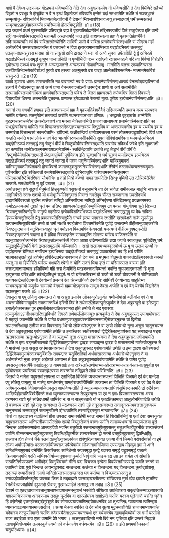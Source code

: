 

  
यज्ञो वै देवेभ्य उदक्रामन्न वोऽहमन्नं भविष्यामीति नेति देवा अब्रुवन्ननन्नमेव नो भविष्यसीति तं देवा विमेथिरे सहैभ्यो विहृतो न प्रबभूव ते होचुर्देवा न वै न इत्थं विहृतोऽलं भविष्यति हन्तेमं यज्ञं सम्भरामेति तथेति तं सञ्जभ्रुस्तं सम्भृत्योचु- रश्विनाविमं भिषज्यतमित्यश्विनौ वै देवानां भिषजावश्विनावध्वर्यू तस्मादध्वर्यू घर्मं सम्भरतस्तं सम्भृत्याऽऽहतुर्ब्रह्मन्प्रवर्ग्येण प्रचरिष्यामो होतरभिष्टुहीति ॥1॥ (18)  
ब्रह्म जज्ञानं प्रथमं पुरस्तादिति प्रतिपद्यते ब्रह्म वै बृहस्पतिर्ब्रह्मणैवैनं तद्भिषज्यतीयं पित्रे राष्ट्र्येत्यग्र इति वाग्वै राष्ट्री वाचमेवास्मिंस्तद्दधाति महान्मही अस्तभायद्वि जात इति ब्राह्मणस्पत्या ब्रह्म वै बृहस्पतिर्ब्रह्मणैवैनं तद्भिषज्यत्यभि त्यं देवं सवितारमोण्योरिति सावित्री प्राणो वै सविता प्राणमेवास्मिंस्तद्दधाति सं सीदस्व महाँ असीत्येवैनं समसादयन्नञ्जन्ति यं प्रथयन्तो न विप्रा इत्यज्यमानायाभिरूपा यद्यज्ञेऽभिरूपं तत्समृद्धं पतङ्गमक्तमसुरस्य मायया यो नः सनुत्यो अभि दासदग्ने भवा नो अग्ने सुमना उपेताविति द्वे द्वे अभिरूपे यद्यज्ञेऽभिरूपं तत्समृद्धं कृणुष्व पाजः प्रसितिं न पृथ्वीमिति पञ्च राक्षोघ्न्यो रक्षसामपहत्यै परि त्वा गिर्वणो गिरोऽधि द्वयोरधदा उक्थ्यं वचः शुक्रं ते अन्यद्यजतन्ते अन्यदपश्यं गोपामनिपद्य- मानमिति चतस्र एकपातिन्यस्ता एकविंशतिर्भवन्त्येकविंशोऽयं पुरुषो दश हस्त्या अङ्गुलयो दश पाद्या आत्मैकविंशस्तमिम- मात्मानमेकविंशं संस्कुरुते ॥2॥ (19)  
स्रक्वे द्रप्सस्य धमतः समस्वरन्निति नव पावमान्यो नव वै प्राणाः प्राणानेवास्मिंस्तद्दधात्ययं वेनश्चोदयत्पृश्निगर्भा इत्ययं वै वेनोऽस्माद्वा ऊर्ध्वा अन्ये प्राणा वेनन्त्यवाञ्चोऽन्ये तस्माद्वेनः प्राणो वा अयं सन्नाभेरिति तस्मान्नाभिस्तन्नाभेर्नाभित्वं प्राणमेवास्मिंस्तद्दधाति पवित्रं ते विततं ब्रह्मणस्पते तपोष्ववित्रं विततं दिवस्पदे वियत्पवित्रं धिषणा अतन्वतेति पूतवन्तः प्राणास्त इमेऽवाञ्चो रेतस्यो मूत्र्यः पुरीष्य इत्येतानेवास्मिंस्तद्दधाति ॥3॥ (20)  
गणानां त्वा गणपतिं हवामह इति ब्राह्मणस्पत्यं ब्रह्म वै बृहस्पतिर्ब्रह्मणैवैनं तद्भिषज्यति प्रथश्च यस्य सप्रथश्च नामेति घर्मतन्वः सतनुमेवैनं तत्सरूपं करोति रथन्तरमाजभारा वसिष्ठः । भरद्वाजो बृहदाचक्रे अग्नेरिति बृहद्रथन्तरवन्तमेवैनं तत्करोत्यपश्यं त्वा मनसा चेकितानमिति प्रजावान्प्राजापत्यः प्रजामेवास्मिंस्तद्दधाति का राधद्धोत्राश्विना वामिति नव विच्छन्दसस्तदेतद्यज्ञस्यान्तस्त्यं विक्षुद्रमिव वा अन्तस्त्यमणीय इव च स्थवीय इव च तस्मादेता विच्छन्दसो भवन्त्येताभि- र्हाश्विनोः कक्षीवान्प्रियं धामोपागच्छत्स परमं लोकमजयदुपाश्विनोः प्रियं धाम गच्छति जयति परमं लोकं य एवं वेदा भात्यग्निरुषसामनीकमिति सूक्तं पीपिवांसमश्विना घर्ममच्छेत्यभिरूपं यद्यज्ञेभिऽरूपं तत्समृद्धं तदु त्रैष्टुभं वीर्यं वै त्रिष्टुब्वीर्यमेवास्मिंस्तद्दधाति ग्रावाणेव तदिदर्थं जरेथे इति सूक्तमक्षी इव कर्णाविव नासेवेत्यङ्गसमाख्याऽयमेवास्मिं- स्तदिन्द्रियाणि दधाति तदु त्रैष्टुभं वीर्यं वीर्यं वै त्रिष्टुब्वीर्यमेवास्मिन्तद्दधाती ळेद्यावापृथिवी पूर्वचित्तय इति सूक्तमग्निं घर्मं सुरुचं यामन्निष्टय इत्यभिरूपं यद्यज्ञेऽभिरूपं तत्समृद्धं तदु जागतं जागता वै पशवः पशूनेवास्मिंस्तद्दधाति याभिरमुमावतं याभिरमुमावतमित्येतावतो होत्राश्विनौ कामान्ददृशतुस्तानेवास्मिंस्तद्दधाति तैरेवैनं तत्समर्धयत्यरूरुचदुषसः पृश्निरग्रिय इति रुचितवती रुचमेवास्मिंस्तद्दधाति द्युभिरक्तुभिः परिपातमस्मानित्युत्तमया परिदधात्यरिष्टेभिरश्विना सौभगेभिः ॥ तन्नो मित्रो वरुणो मामहन्तामदितिः सिन्धुः पृथिवी उत द्यौरित्येतैरेवैनं तत्कामैः समर्धयतीति नु पूर्वं पटलम् ॥4॥ (21)  
अथोत्तरमुप ह्वये सुदुघां धेनुमेतां हिङ्कृण्वती वसुपत्नी वसूनामभि त्वा देव सवितः समीवत्सन्न मातृभिः सवत्स इव मातृभिर्यस्ते स्तनः शशयो यो मयोभूर्गौरमीमेदनुवत्सं मिषन्तं नमसेदुप सीदत सञ्जानाना उपसीदन्नभि द्वादशभिर्विवस्वतो दुहन्ति सप्तैकां समिद्धो अग्निरश्विना समिद्धो अग्निर्वृषणा रतिर्दिवस्तदु प्रयक्षतममस्य कर्माऽऽत्मन्वन्नभो दुह्यते घृतं पय उत्तिष्ठ ब्रह्मणस्पतेऽधुक्षत्पिप्युषीमिषमुप द्रव पयसा गोधुगोषमा सुते सिञ्चत श्रियमानूनमश्विनोरृषिः समुत्ये महतीरप इत्येकविंशतिरभिरूपा यद्यज्ञेऽभिरूपं तत्समृद्धमुदु ष्य देवः सविता हिरण्ययेत्यनूत्तिष्ठति प्रैतु ब्रह्मणस्पतिरित्यनुप्रैति गन्धर्व इत्था पदमस्य रक्षतीति खरमवेक्षते नाके सुपर्णमुप यत्पतन्तमित्युपविशति तप्तो वां घर्मो नक्षति स्वहोतोभा पिबतमश्विनेति पूर्वाह्णे यजत्यग्ने वीहीत्यनुवषट्करोति स्विष्टकृद्भाजनं यदुस्रियास्वाहुतं घृतं पयोऽस्य पिबतमश्विनेत्यपराह्णे यजत्यग्ने वीहीत्यनुवषट्करोति स्विष्टकृद्भाजनं त्रयाणां ह वै हविषां स्विष्टकृतेन समवद्यन्ति सोमस्य घर्मस्य वाजिनस्येति स यदनुवषट्करोत्यग्नेरेव स्विष्टकृतोऽनन्तरित्यै विश्वा आशा दक्षिणसादिति ब्रह्मा जपति स्वाहाकृतः शुचिर्देवेषु घर्मः समुद्रादूर्मिमुदियर्ति वेनो द्रप्सस्समुद्रमभि यज्जिगाति । सखे सखायमभ्याववृत्स्वोर्ध्व ऊ षु ण ऊतय ऊर्ध्वो नः पाह्यंहसस्तं घेमित्था नमस्विन इत्यभिरूपा यद्यज्ञेऽभिरूपं तत्समृद्धं पावकशोच्चे तव हि क्षयं परीति भक्षमाकाङ्क्षते हुतं हविर्मधु हविरिन्द्रतमेऽग्नावश्याम ते देव घर्म ॥ मधुमतः पितुमतो वाजवतोऽङ्गिरस्वतो नमस्ते अस्तु मा मा हिंसीरिति घर्मस्य भक्षयति श्येनो न योनिं सदनं धिया कृतं मा यस्मिन्न्त्सप्त वासवा इति संसाद्यमानायान्वाह हविर्हविष्मो महि सद्म दैव्यमिति यदहरुत्सादयिष्यन्तो भवन्ति सूयवसाद्भगवती हि भूया इत्युत्तमया परिदधाति तदेतद्देवमिथुनं यद्धर्मः स यो घर्मस्तच्छिश्नं यौ शफौ तौ शफौ योपयमनी ते श्रोणिकपाले यत्पयस्तद्रेस्तदिदमग्नौ देवयोन्यां प्रजनने रेतः सिच्यतेग्निर्वै देवयोनिः सोग्निर्वै देवयोन्याऽ आहुतिभ्यः सम्भवत्यृङ्मयो यजुर्मयः साममयो वेदमयो ब्रह्ममयोऽमृतमयः सम्भूय देवता अप्येति य एवं वेद यश्चैवं विद्वानेतेन यज्ञक्रतुना यजते ॥5॥ (22)  
देवासुरा वा एषु लोकेषु समयतन्त ते वा असुरा इमानेव लोकान्पुरोऽकुर्वत यथौजीयांसो बलीयांस एवं ते वा अयस्मयीमेवेमामकुर्वत रजतामन्तरिक्षं हरिणीं दिवं ते तथेमाल्ँलोकान्पुरोऽकुर्वत ते देवा अब्रुवन्पुरो वा इमेऽसुरा इमाल्ँलोकानक्रत पुर इमाल्ँलोकान्प्रतिकरवामहा इति तथेति ते सद एवास्याः प्रत्यकुर्वताऽऽग्नीध्रमन्तरिक्षाद्धविर्धाने दिवस्ते तथेमाल्ँलोकान्पुरः प्रत्यकुर्वत ते देवा अब्रुवन्नुपसद उपायामोपसदा वै महापुरं जयन्तीति तथेति ते यामेव प्रथमामुपसदमुपायंस्तयैवेनानस्माल्ँलोकादनुदन्त यां द्वितीयां तयाऽन्तरिक्षाद्यां तृतीयां तया दिवस्तांस्ैथेभ्यो लोकेभ्योऽनुदन्त ते वा एभ्यो लोकेभ्यो नुत्ता असुरा ऋतूनश्रयन्त ते देवा अब्रुवन्नुपसद एवोपायामेति तथेति त इमास्तिस्रः सतीरुपसदो द्विर्द्विरेकैकामुपायंस्ता षट् समपद्यन्त षड्वा ऋतवस्तान्वा ऋतुभ्योऽनुदन्त ते वा ऋतुभ्यो नुत्ता असुरा मासानश्रयन्त ते देवा अब्रुवन्नुपसद एवोपायामेति तथेति त इमाः षट्सतीरुपसदो द्विर्द्विरेकैकामुपायंस्ता द्वादश समपद्यन्त द्वादश वै मासास्तान्वै मासेभ्योऽनुदन्त ते वै मासेभ्यो नुत्ता असुरा अर्धमासानश्रयन्त ते देवा अब्रुवन्नुपसद एवोपायामेति तथेति त इमा द्वादश सतीरुपसदो द्विर्द्विरेकैकामुपायंस्ताश्चतुर्विंशतिः समपद्यन्त चतुर्विंशतिर्वा अर्धमासास्तान्वा अर्धमासेभ्योऽनुदन्त ते वा अर्धमासेभ्यो नुत्ता असुरा अहोरात्रे अश्रयन्त ते देवा अब्रुवन्नुपसदावेवोपायामेति तथेति ते यामेव पूर्वाह्ण उपसदमुपायंस्तयैवैनानह्नोऽनुदन्त यामपराह्णे तया रात्रेस्तांस्तथोभाभ्यामहोरात्राभ्यामन्तरायंस्तस्मात्सुपूर्वाह्ण एव पूर्वयोपसदा प्रचरितव्यं स्वपराह्णेऽपरया तावन्तमेव तद्द्विषते लोकं परिशिनष्टि ॥6॥ (23)  
जितयो वै नामैता यदुपसदोऽसपत्नां वा एताभिर्देवा विजितिं व्यजयन्तासपत्नां विजितिं विजयते एवं वेद यान्देवा एषु लोकेषु यामृतुषु यां मासेषु यामर्धमासेषु यामहोरात्रयोर्विजितिं व्यजयन्त तां विजितिं विजयते य एवं वेद ते देवा अबिभयुरस्माकं विप्रेमाणमन्विदमसुरा आभविष्यन्तीति ते व्युत्क्रम्यामन्त्रयन्ताग्निर्वसुभिरुदक्रामदिन्द्रो रुद्रैर्वरुण आदित्यैर्बृहस्पतिर्विश्वैर्देवैस्ते तथा व्युत्क्रम्यामन्त्रयन्त तेऽब्रुवन्हन्त या एव न इमाः प्रियतमास्तन्वस्ता अस्य वरुणस्य राज्ञो गृहे सन्निदधामहै ताभिरेव नः स न सङ्गच्छातै यो न एतदतिक्रामाद्य आलुलोभयिषादिति तथेति ते वरुणस्य राज्ञो गृहे तनूः सन्यदधत ते यद्वरुणस्य राज्ञो गृहे तनूस्सन्यदधत तत्तानूनप्त्रमभवत्तत्तानूनप्त्रस्य तानूनप्त्रत्वं तस्मादाहुर्न सतानूनप्त्रिणे द्रोग्धव्यमिति तस्माद्विदमसुरा नान्वाभवन्ति ॥7॥ (24)  
शिरो वा एतद्यज्ञस्य यदातिथ्यं ग्रीवा उपसदः समानबर्हिषी भवतः समानं हि शिरोग्रीवमिषुं वा एतां देवाः समस्कुर्वत यदुपसदस्तस्या अग्निरनीकमासीत्सोमः शल्यो विष्णुस्तेजनं वरुणः पर्णानि तामाज्यधन्वानो व्यसृजंस्तया पुरो भिन्दन्त आयंस्तस्मादेता आज्यहविषो भवन्ति चतुरोऽग्रे स्तनान्व्रतमुपैत्युपसत्सु चतुःसन्धिर्हीषुरनीकं शल्यस्तेजनं पर्णानि त्रीन्स्तनान्व्रतमुपैत्युपसत्सु त्रिषन्धिर्हीषुरनीकं शल्यस्तेजनं द्वौ स्तनौ व्रतमुपैत्युपसत्सु द्विषन्धिर्हीषुः शल्यश्च ह्येव तेजनं चैकं स्तनं व्रतमुपैत्युपसत्स्वेका ह्येवेषुरित्याख्यायत एकया वीर्यं क्रियते परोवरीयांसो वा इमे लोका अर्वागंहीयांसः परस्तादर्वाचीरुपसद उपैत्येषामेव लोकानामभिजित्या उपसद्याय मीह्ळुष इमां मे अग्ने समिधमिमामुपसदं वनेरिति तिस्रस्तिस्रः सामिधेन्यो रूपसमृद्धा एतद्वै यज्ञस्य समृद्धं यद्रूपसमृद्धं यत्कर्म क्रियमाणमृगभि वदति जघ्निवतीर्याज्यानुवाक्याः कुर्यादग्निर्वृत्राणि जङ्घनद्य उग्र इव शर्यहा त्वं सोमासि सत्पतितिर्गयस्फानो अमीवहेदं विष्णुर्विचक्रमे त्रीणि पदा विचक्रम इत्येता विपर्यस्ताभिरपराह्णे यजति घ्नन्तो वा एताभिर्वा देवाः पुरो भिन्दन्त आयन्यदुपसदः सच्छन्दसः कर्तव्या न विच्छन्दसः यद् विच्छन्दसः कुर्याद्ग्रीवासु तद्गण्डं दध्यादीश्वरो ग्लावो जनितो(स्तस्मात्सच्छन्दस एव कर्तव्या न विच्छन्दस)स्तदु ह स्माऽऽहोपाविर्जानश्रुतेय उपसदां किल वै तद्ब्राह्मणे यस्मादप्यश्लीलस्य श्रोत्रियस्य मुखं व्येव ज्ञायते तृप्तमिव रेभतीवेत्याज्यहविषो ह्युपसदो ग्रीवासु मुखमध्याहितं तस्माद्ध स्म तदाह ॥8॥ (25)  
देववर्म वा एतद्यत्प्रयाजाश्चानुयाजाश्चाप्रयाजमननुयाजं भवतीष्वै संशित्या अप्रतिशराय सकृदतिक्रम्याऽऽश्रावयति यज्ञस्याभिक्रान्त्या अनपक्रमाय तदाहुः क्रूरमिव वा एतत्सोमस्य राज्ञोऽन्ते चरन्ति यदस्य घृतेनान्ते चरन्ति घृतेन हि वज्रेणेन्द्रो वृत्रमहंस्तद्यदंशुरंशुष्टे देव सोमाऽऽप्यायतामिन्द्रायैकधनविद आ तुभ्यमिन्द्रः प्यायतामा त्वमिन्द्राय प्यायस्वाऽऽप्याययास्मान्त्सखीन् । सन्या मेधया स्वस्ति ते देव सोम सुत्या मुदृचमाशीयेति राजानमाप्याययन्ति यदेवास्य तत्क्रूरमिवान्ते चरन्ति तदेवास्यैतेनाऽऽप्याययन्त्यथो एनं वर्धयन्त्येव द्यावापृथिव्योर्वा एष गर्भो यत्सोमो राजा तद्यदेष्टा राय एष्टा वामानि प्रेषे भगाय । ऋतमृतवादिभ्यो नमो दिवे नमः पृथिव्या इति प्रस्तरे निह्नवते द्यावापृथिवीभ्यामेव तन्नमस्कुर्वन्त्यथो एने वर्धयन्त्येव वर्धयन्त्येव ॥9॥ (26) ॥ इति प्रथमपञ्चिकायां चतुर्थोऽध्यायः ॥ [4]  
